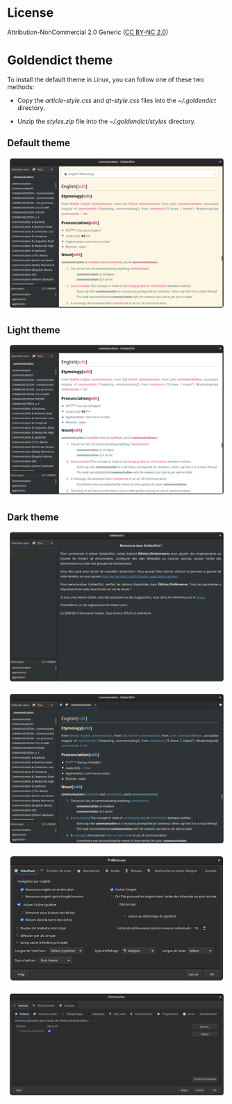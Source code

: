 # License

Attribution-NonCommercial 2.0 Generic ([CC BY-NC 2.0](https://creativecommons.org/licenses/by-nc/2.0/)) 

# Goldendict theme

To install the default theme in Linux, you can follow one of these two methods:

- Copy the *article-style.css* and *qt-style.css* files into the *~/.goldendict* directory.

- Unzip the *styles.zip* file into the *~/.goldendict/styles* directory.

## Default theme

![](Screenshot/Default.png)

## Light theme

![](Screenshot/Light.png)

## Dark theme

![](Screenshot/Bienvenue.png)

![](Screenshot/Dark.png)

![](Screenshot/Préférences.png)

![](Screenshot/Dicts.png)
